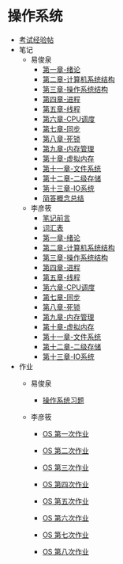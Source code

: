 # 操作系统

- [考试经验帖](docs/课内笔记/大三上/操作系统/考试经验帖.md)
- 笔记
  - 易俊泉
    - [第一章-绪论](docs/课内笔记/大三上/操作系统/笔记/易俊泉/第一章-绪论.md)
    - [第二章-计算机系统结构](docs/课内笔记/大三上/操作系统/笔记/易俊泉/第二章-计算机系统结构.md)
    - [第三章-操作系统结构](docs/课内笔记/大三上/操作系统/笔记/易俊泉/第三章-操作系统结构.md)
    - [第四章-进程](docs/课内笔记/大三上/操作系统/笔记/易俊泉/第四章-进程.md)
    - [第五章-线程](docs/课内笔记/大三上/操作系统/笔记/易俊泉/第五章-线程.md)
    - [第六章-CPU调度](docs/课内笔记/大三上/操作系统/笔记/易俊泉/第六章-CPU调度.md)
    - [第七章-同步](docs/课内笔记/大三上/操作系统/笔记/易俊泉/第七章-同步.md)
    - [第八章-死锁](docs/课内笔记/大三上/操作系统/笔记/易俊泉/第八章-死锁.md)
    - [第九章-内存管理](docs/课内笔记/大三上/操作系统/笔记/易俊泉/第九章-内存管理.md)
    - [第十章-虚拟内存](docs/课内笔记/大三上/操作系统/笔记/易俊泉/第十章-虚拟内存.md)
    - [第十一章-文件系统](docs/课内笔记/大三上/操作系统/笔记/易俊泉/第十一章-文件系统.md)
    - [第十二章-二级存储](docs/课内笔记/大三上/操作系统/笔记/易俊泉/第十二章-二级存储.md)
    - [第十三章-IO系统](docs/课内笔记/大三上/操作系统/笔记/易俊泉/第十三章-IO系统.md)
    - [简答概念总结](docs/课内笔记/大三上/操作系统/笔记/易俊泉/简答概念总结.md) 
  - 李彦筱
    - [笔记前言](docs/课内笔记/大三上/操作系统/笔记/李彦筱/笔记前言.md)
    - [词汇表](docs/课内笔记/大三上/操作系统/笔记/李彦筱/词汇表.md)
    - [第一章-绪论](docs/课内笔记/大三上/操作系统/笔记/李彦筱/第一章-绪论.md)
    - [第二章-计算机系统结构](docs/课内笔记/大三上/操作系统/笔记/李彦筱/第二章-计算机系统结构.md)
    - [第三章-操作系统结构](docs/课内笔记/大三上/操作系统/笔记/李彦筱/第三章-操作系统结构.md)
    - [第四章-进程](docs/课内笔记/大三上/操作系统/笔记/李彦筱/第四章-进程.md)
    - [第五章-线程](docs/课内笔记/大三上/操作系统/笔记/李彦筱/第五章-线程.md)
    - [第六章-CPU调度](docs/课内笔记/大三上/操作系统/笔记/李彦筱/第六章-CPU调度.md)
    - [第七章-同步](docs/课内笔记/大三上/操作系统/笔记/李彦筱/第七章-进程同步.md)
    - [第八章-死锁](docs/课内笔记/大三上/操作系统/笔记/李彦筱/第八章-死锁.md)
    - [第九章-内存管理](docs/课内笔记/大三上/操作系统/笔记/李彦筱/第九章-内存管理.md)
    - [第十章-虚拟内存](docs/课内笔记/大三上/操作系统/笔记/李彦筱/第十章-虚拟内存.md)
    - [第十一章-文件系统](docs/课内笔记/大三上/操作系统/笔记/李彦筱/第十一章-文件系统.md)
    - [第十二章-二级存储](docs/课内笔记/大三上/操作系统/笔记/李彦筱/第十二章-二级存储.md)
    - [第十三章-IO系统](docs/课内笔记/大三上/操作系统/笔记/李彦筱/第十三章-IO系统.md)
- 作业
  - 易俊泉
    - [操作系统习题](docs/课内笔记/大三上/操作系统/笔记/易俊泉/操作系统习题.md)
  - 李彦筱
  
    - [OS 第一次作业](docs/课内笔记/大三上/操作系统/作业/李彦筱/OS第一次作业.md)
  
    - [OS 第二次作业](docs/课内笔记/大三上/操作系统/作业/李彦筱/OS第二次作业.md)
  
    - [OS 第三次作业](docs/课内笔记/大三上/操作系统/作业/李彦筱/OS第三次作业.md)
  
    - [OS 第四次作业](docs/课内笔记/大三上/操作系统/作业/李彦筱/OS第四次作业.md)
  
    - [OS 第五次作业](docs/课内笔记/大三上/操作系统/作业/李彦筱/OS第五次作业.md)
  
    - [OS 第六次作业](docs/课内笔记/大三上/操作系统/作业/李彦筱/OS第六次作业.md)
  
    - [OS 第七次作业](docs/课内笔记/大三上/操作系统/作业/李彦筱/OS第七次作业.md)
  
    - [OS 第八次作业](docs/课内笔记/大三上/操作系统/作业/李彦筱/OS第八次作业.md)